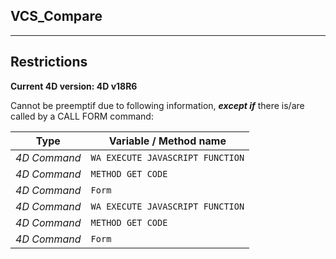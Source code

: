 ﻿## VCS_Compare---## Restrictions**Current 4D version: 4D v18R6**Cannot be preemptif due to following information, ***except if*** there is/are called by a CALL FORM command:|Type|Variable / Method name||------|------||*4D Command*|`WA EXECUTE JAVASCRIPT FUNCTION`||*4D Command*|`METHOD GET CODE`||*4D Command*|`Form`||*4D Command*|`WA EXECUTE JAVASCRIPT FUNCTION`||*4D Command*|`METHOD GET CODE`||*4D Command*|`Form`|